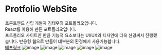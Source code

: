 # Protfolio WebSite
프론트엔드 신입 개발자 김태우의 포트폴리오입니다. <br/>
React를 이용해 만든 포트폴리오입니다. <br/>
포트폴리오 사이트인 만큼 기능적 요소보다는 UI/UX와 디자인에 더욱 신경써서 진행했습니다. 반응형 웹으로 만들어 대부분의 환경에서 사용가능합니다. <br/>
<a href="https://taewoo-portfolio.netlify.app">배포링크</a>
![image](https://github.com/TaeWooKim-SCH/Portfolio-Web-2023/assets/79956107/40cb8c0d-07ec-4eac-b2ea-2014bb13fcfd)
![image](https://github.com/TaeWooKim-SCH/Portfolio-Web-2023/assets/79956107/faf3ce48-8d09-45d4-bf79-250c3090787b)
![image](https://github.com/TaeWooKim-SCH/Portfolio-Web-2023/assets/79956107/125ff313-c5b3-4490-9dc0-f3649d42ad36)
![image](https://github.com/TaeWooKim-SCH/Portfolio-Web-2023/assets/79956107/bb32dd17-8b3f-4166-b31a-544eb62e4814)
![image](https://github.com/TaeWooKim-SCH/Portfolio-Web-2023/assets/79956107/f63fd46f-5e7e-433a-9711-408413ae7b03)
